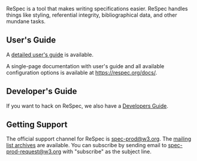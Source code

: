 ReSpec is a tool that makes writing specifications easier. ReSpec handles things like styling, referential integrity, bibliographical data, and other mundane tasks.

## User's Guide

A [detailed user's guide](ReSpec-Editor's-Guide) is available.

A single-page documentation with user's guide and all available configuration options is available at https://respec.org/docs/.

## Developer's Guide

If you want to hack on ReSpec, we also have a [Developers Guide](Developers-Guide).

## Getting Support

The official support channel for ReSpec is [spec-prod@w3.org](mailto:spec-prod@w3.org). The [mailing list archives](http://lists.w3.org/Archives/Public/spec-prod/) are available. You can subscribe by sending email to [spec-prod-request@w3.org](mailto:spec-prod-request@w3.org?subject=subscribe) with "subscribe" as the subject line.
